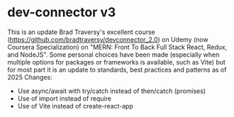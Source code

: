 # dev-connector v3
This is an update Brad Traversy's excellent course (https://github.com/bradtraversy/devconnector_2.0) on Udemy (now Coursera Specialization) on "MERN: Front To Back Full Stack React, Redux, and NodeJS". Some personal choices have been made (especially when multiple options for packages or frameworks is available, such as Vite) but for most part it is an update to standards, best practices and patterns as of 2025
Changes:
- Use async/await with try/catch instead of then/catch (promises)
- Use of import instead of require
- Use of Vite instead of create-react-app
